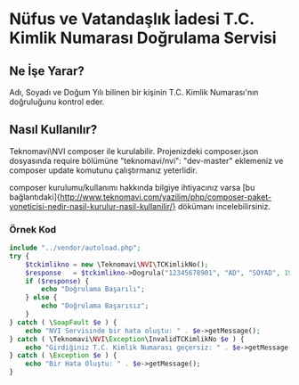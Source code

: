 # Nüfus ve Vatandaşlık İadesi T.C. Kimlik Numarası Doğrulama Servisi
## Ne İşe Yarar?
Adı, Soyadı ve Doğum Yılı bilinen bir kişinin T.C. Kimlik Numarası'nın doğruluğunu kontrol eder.

## Nasıl Kullanılır?
Teknomavi\NVI composer ile kurulabilir. 
Projenizdeki composer.json dosyasında require bölümüne "teknomavi/nvi": "dev-master" eklemeniz ve composer update komutunu çalıştırmanız yeterlidir. 

composer kurulumu/kullanımı hakkında bilgiye ihtiyacınız varsa [bu bağlantıdaki]{http://www.teknomavi.com/yazilim/php/composer-paket-yoneticisi-nedir-nasil-kurulur-nasil-kullanilir/} dökümanı incelebilirsiniz.

### Örnek Kod
```php
include "../vendor/autoload.php";
try {
    $tckimlikno = new \Teknomavi\NVI\TCKimlikNo();
    $response   = $tckimlikno->Dogrula("12345678901", "AD", "SOYAD", 1981);
    if ($response) {
        echo "Doğrulama Başarılı";
    } else {
        echo "Doğrulama Başarısız";
    }
} catch ( \SoapFault $e ) {
    echo "NVI Servisinde bir hata oluştu: " . $e->getMessage();
} catch ( \Teknomavi\NVI\Exception\InvalidTCKimlikNo $e ) {
    echo "Girdiğiniz T.C. Kimlik Numarası geçersiz: " . $e->getMessage();
} catch ( \Exception $e ) {
    echo "Bir Hata Oluştu: " . $e->getMessage();
}

```
